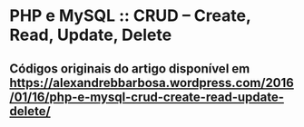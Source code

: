 # PHP e MySQL :: CRUD – Create, Read, Update, Delete
## Códigos originais do artigo disponível em https://alexandrebbarbosa.wordpress.com/2016/01/16/php-e-mysql-crud-create-read-update-delete/